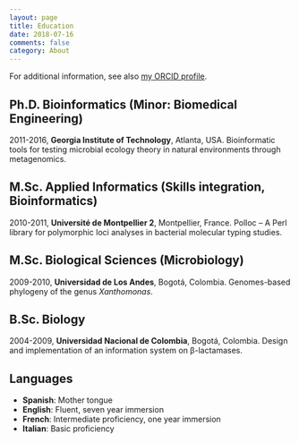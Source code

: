 ```yaml
---
layout: page
title: Education
date: 2018-07-16
comments: false
category: About
---
```


For additional information, see also [my ORCID profile](http://orcid.org/0000-0001-7603-3093).

## Ph.D. Bioinformatics (Minor: Biomedical Engineering)
2011-2016, **Georgia Institute of Technology**, Atlanta, USA.
Bioinformatic tools for testing microbial  ecology theory in natural environments through metagenomics.

## M.Sc. Applied Informatics (Skills integration, Bioinformatics)
2010-2011, **Université de Montpellier 2**, Montpellier, France.
Polloc – A Perl library for polymorphic loci analyses in bacterial molecular typing studies.


## M.Sc. Biological Sciences (Microbiology)
2009-2010, **Universidad de Los Andes**, Bogotá, Colombia.
Genomes-based phylogeny of the genus *Xanthomonas*.

## B.Sc. Biology
2004-2009, **Universidad Nacional de Colombia**, Bogotá, Colombia.
Design and implementation of an information system on β-lactamases.

## Languages
- **Spanish**: Mother tongue
- **English**: Fluent, seven year immersion
- **French**: Intermediate proficiency, one year immersion
- **Italian**: Basic proficiency
